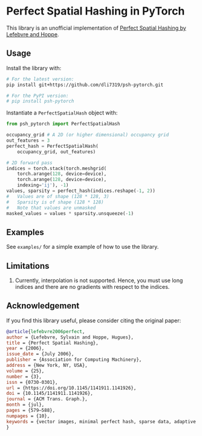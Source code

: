 # Perfect Spatial Hashing in PyTorch
This library is an unofficial implementation of [Perfect Spatial Hashing by Lefebvre and Hoppe](https://hhoppe.com/perfecthash.pdf).

## Usage
Install the library with:
```bash
# For the latest version:
pip install git+https://github.com/dli7319/psh-pytorch.git

# For the PyPI version:
# pip install psh-pytorch
```

Instantiate a `PerfectSpatialHash` object with:
```python
from psh_pytorch import PerfectSpatialHash

occupancy_grid # A 2D (or higher dimensional) occupancy grid
out_features = 3
perfect_hash = PerfectSpatialHash(
    occupancy_grid, out_features)

# 2D forward pass
indices = torch.stack(torch.meshgrid(
    torch.arange(128, device=device),
    torch.arange(128, device=device),
    indexing='ij'), -1)
values, sparsity = perfect_hash(indices.reshape(-1, 2))
#   Values are of shape (128 * 128, 3)
#   Sparsity is of shape (128 * 128)
#   Note that values are unmasked
masked_values = values * sparsity.unsqueeze(-1)
```

## Examples
See `examples/` for a simple example of how to use the library.

## Limitations

1. Currently, interpolation is not supported. Hence, you must use long indices and there are no gradients with respect to the indices.

## Acknowledgement
If you find this library useful, please consider citing the original paper:
```bibtex
@article{lefebvre2006perfect,
author = {Lefebvre, Sylvain and Hoppe, Hugues},
title = {Perfect Spatial Hashing},
year = {2006},
issue_date = {July 2006},
publisher = {Association for Computing Machinery},
address = {New York, NY, USA},
volume = {25},
number = {3},
issn = {0730-0301},
url = {https://doi.org/10.1145/1141911.1141926},
doi = {10.1145/1141911.1141926},
journal = {ACM Trans. Graph.},
month = {jul},
pages = {579–588},
numpages = {10},
keywords = {vector images, minimal perfect hash, sparse data, adaptive textures, multidimensional hashing, 3D-parameterized textures}
}
```
